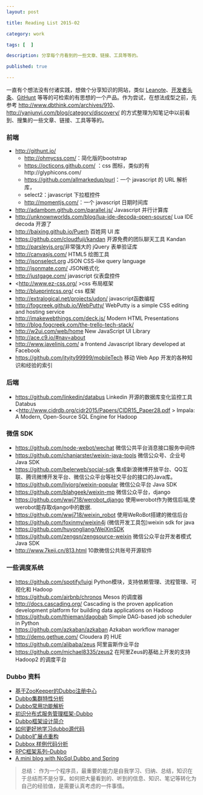 ```yaml
---
layout: post

title: Reading List 2015-02

category: work

tags: [  ]

description: 分享每个月看到的一些文章、链接、工具等等的。

published: true

---
```


一直有个想法没有付诸实践，想做个分享知识的网站，类似 [Leanote](https://leanote.com/index)、[开发者头条](http://toutiao.io/)、[GitHunt](http://githunt.io/) 等等的可检索的有思想的一个产品。作为尝试，在想法成型之前，先参考 <http://www.dbthink.com/archives/910>、<http://yanjunyi.com/blog/category/discovery/> 的方式整理为知笔记中以前看到、搜集的一些文章、链接、工具等等的。

### 前端

- <http://githunt.io/>
  - <http://ohmycss.com/>：简化版的bootstrap
  - <https://octicons.github.com/> ：css 图标，类似的有http://glyphicons.com/
  - <https://github.com/allmarkedup/purl>：一个 javascript 的 URL 解析库，
  - select2：javascript 下拉框控件
  - <http://momentjs.com/>：一个 javascript 日期时间库
- <http://adambom.github.com/parallel.js/> Javascript 并行计算库
- <http://unknownworlds.com/blog/lua-ide-decoda-open-source/> Lua IDE decoda 开源了
- <http://baixing.github.io/Puerh> 百姓网 UI 库
- <https://github.com/cloudfuji/kandan> 开源免费的团队聊天工具 Kandan
- <http://parsleyjs.org/>非常强大的 jQuery 表单验证库
- <http://canvasjs.com/> HTML5 绘图工具
- <http://jsonselect.org> JSON CSS-like query language
- <http://jsonmate.com/> JSON格式化
- <http://justgage.com/> javascript 仪表盘控件
- <http://www.ez-css.org/ >css 布局框架
- <http://blueprintcss.org/>  css 框架
- <http://extralogical.net/projects/udon/> javascript函数编程
- <http://fogcreek.github.io/WebPutty/> WebPutty is a simple CSS editing and hosting service
- <http://imakewebthings.com/deck.js/> Modern HTML Presentations
- <http://blog.fogcreek.com/the-trello-tech-stack/>
- <http://w2ui.com/web/home>  New JavaScript UI Library
- <http://ace.c9.io/#nav=about> 
- <http://www.javelinjs.com/>  a frontend Javascript library developed at Facebook
- <https://github.com/jtyjty99999/mobileTech> 移动 Web App 开发的各种知识和经验的索引

### 后端

-  <https://github.com/linkedin/databus> Linkedin 开源的数据库变化监控工具 Databus
- <http://www.cidrdb.org/cidr2015/Papers/CIDR15_Paper28.pdf > Impala: A Modern, Open-Source SQL Engine for Hadoop

### 微信 SDK

- <https://github.com/node-webot/wechat> 微信公共平台消息接口服务中间件
- <https://github.com/chanjarster/weixin-java-tools> 微信公众号、企业号Java SDK
- <https://github.com/belerweb/social-sdk> 集成新浪微博开放平台、QQ互联、腾讯微博开发平台、微信公众平台等社交平台的接口的Java库。
- <https://github.com/liyiorg/weixin-popular> 微信公众平台 Java SDK
- <https://github.com/blahgeek/weixin-mp> 微信公众平台，django
- <https://github.com/wwj718/werobot_django> 使用werobot作为微信后端,使werobot能存取django中的数据.
- <https://github.com/wwj718/weixin_robot> 使用WeRoBot搭建的微信后台
- <https://github.com/foxinmy/weixin4j> (微信开发工具包)weixin sdk for java
- <https://github.com/huyongliang/WeiXinSDK>
- <https://github.com/zengsn/zengsource-weixin> 微信公众平台开发者模式Java SDK
- <http://www.7keji.cn/813.html> 10款微信公共账号开源软件

### 一些调度系统

- <https://github.com/spotify/luigi> Python模块，支持依赖管理、流程管理、可视化和 Hadoop
- <https://github.com/airbnb/chronos> Mesos 的调度器
- <http://docs.cascading.org/> Cascading is the proven application development platform for building data applications on Hadoop
- <https://github.com/thieman/dagobah> Simple DAG-based job scheduler in Python
- <https://github.com/azkaban/azkaban> Azkaban workflow manager
- <http://demo.gethue.com/> Cloudera 的 HUE
- <https://github.com/alibaba/zeus> 阿里宙斯作业平台
- <https://github.com/michael8335/zeus2> 在阿里Zeus的基础上开发的支持Hadoop2 的调度平台

### Dubbo 资料

- [基于ZooKeeper的Dubbo注册中心](http://www.xiaoyaochong.net/wordpress/index.php/images/04/10/%E5%9F%BA%E4%BA%8Ezookeeper%E7%9A%84dubbo%E6%B3%A8%E5%86%8C%E4%B8%AD%E5%BF%83/) 
- [Dubbo集群特性分析](http://www.xiaoyaochong.net/wordpress/index.php/images/04/10/dubbo%e9%9b%86%e7%be%a4%e7%89%b9%e6%80%a7%e5%88%86%e6%9e%90/)  
- [Dubbo常用功能解析](http://www.xiaoyaochong.net/wordpress/index.php/images/04/08/dubbo%E5%B8%B8%E7%94%A8%E5%8A%9F%E8%83%BD%E8%A7%A3%E6%9E%90/) 
- [初识分布式服务管理框架-Dubbo](http://my.oschina.net/bieber/blog/287296) 
- [Dubbo框架设计简介](http://chenzehe.iteye.com/blog/2160526) 
- [如何更好地学习dubbo源代码](http://jm-blog.aliapp.com/?p=3138)
- [Dubbo扩展点重构](http://javatar.iteye.com/blog/1041832) 
- [Dubbox 样例代码分析](http://blog.ganps.net/2014/12/17/dubbox%E5%8D%8F%E8%AE%AE%E8%AF%B4%E6%98%8E/)
- [RPC框架系列–Dubbo](http://datafans.net/?p=330)
- [A mini blog with NoSql,Dubbo and Spring](https://github.com/git-xiaozhi/mini-blogawk)

>总结：
>作为一个程序员，最重要的能力是自我学习、归纳、总结，知识在于总结而不是分享。如何把大量看到的、听到的信息、知识、笔记等转化为自己的经验值，是需要认真考虑的一件事情。
